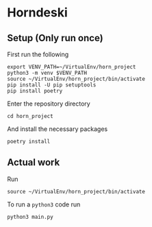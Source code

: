 # Horndeski

## Setup (Only run once)

First run the following

    export VENV_PATH=~/VirtualEnv/horn_project
    python3 -m venv $VENV_PATH
    source ~/VirtualEnv/horn_project/bin/activate
    pip install -U pip setuptools
    pip install poetry

Enter the repository directory

    cd horn_project

And install the necessary packages

    poetry install

## Actual work

Run

    source ~/VirtualEnv/horn_project/bin/activate

To run a `python3` code run

    python3 main.py